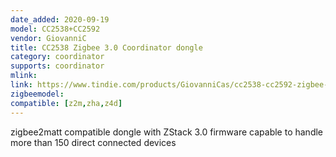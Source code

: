 ```yaml
---
date_added: 2020-09-19
model: CC2538+CC2592
vendor: GiovanniC
title: CC2538 Zigbee 3.0 Coordinator dongle
category: coordinator
supports: coordinator
mlink: 
link: https://www.tindie.com/products/GiovanniCas/cc2538-cc2592-zigbee-dongle-new-zb30/
zigbeemodel: 
compatible: [z2m,zha,z4d]
---
```

zigbee2matt compatible dongle with ZStack 3.0 firmware capable to handle more than 150 direct connected devices


